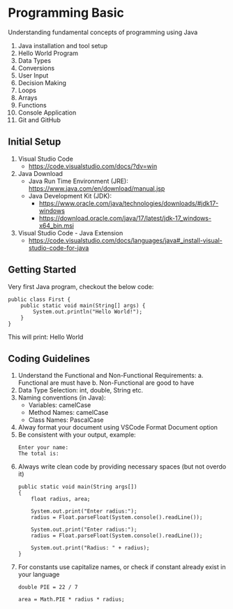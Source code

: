 # Programming Basic

Understanding fundamental concepts of programming using Java

1. Java installation and tool setup
2. Hello World Program
3. Data Types
4. Conversions
5. User Input
6. Decision Making
7. Loops
8. Arrays
9. Functions
10. Console Application
11. Git and GitHub

## Initial Setup

1. Visual Studio Code
	- https://code.visualstudio.com/docs/?dv=win
2. Java Download 
	- Java Run Time Environment (JRE): https://www.java.com/en/download/manual.jsp
	- Java Development Kit (JDK):
		- https://www.oracle.com/java/technologies/downloads/#jdk17-windows
		- https://download.oracle.com/java/17/latest/jdk-17_windows-x64_bin.msi
3. Visual Studio Code - Java Extension
	- https://code.visualstudio.com/docs/languages/java#_install-visual-studio-code-for-java

## Getting Started

Very first Java program, checkout the below code:
```
public class First {
	public static void main(String[] args) {
		System.out.println("Hello World!");
	}
}
```
This will print: Hello World

## Coding Guidelines

1. Understand the Functional and Non-Functional Requirements:
	a. Functional are must have
	b. Non-Functional are good to have
2. Data Type Selection: int, double, String etc.
3. Naming conventions (in Java):
	- Variables: camelCase
	- Method Names: camelCase
	- Class Names: PascalCase
4. Alway format your document using VSCode Format Document option
5. Be consistent with your output, example:
	```
	Enter your name:
	The total is: 
	```
6. Always write clean code by providing necessary spaces (but not overdo it)
	```
	public static void main(String args[])
	{
		float radius, area;
		
		System.out.print("Enter radius:");
		radius = Float.parseFloat(System.console().readLine());
		
		System.out.print("Enter radius:");
		radius = Float.parseFloat(System.console().readLine());
		
		System.out.print("Radius: " + radius);
	}

	```
7. For constants use capitalize names, or check if constant already exist in your language
	```
	double PIE = 22 / 7

	area = Math.PIE * radius * radius;
	```